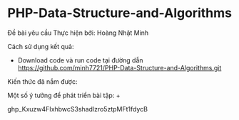 # PHP-Data-Structure-and-Algorithms

Đề bài yêu cầu 
Thực hiện bởi: Hoàng Nhật Minh

Cách sử dụng kết quả:
+ Download code và run code tại đường dẫn https://github.com/minh7721/PHP-Data-Structure-and-Algorithms.git

Kiến thức đã nắm được: 

Một số ý tưởng để phát triển bài tập:
+ 








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